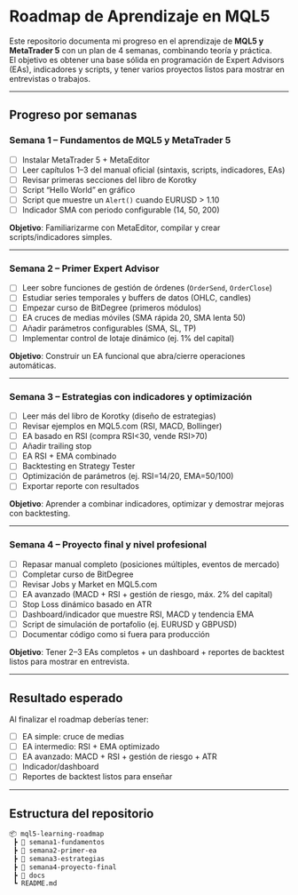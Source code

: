 # Roadmap de Aprendizaje en MQL5

Este repositorio documenta mi progreso en el aprendizaje de **MQL5 y MetaTrader 5** con un plan de 4 semanas, combinando teoría y práctica.  
El objetivo es obtener una base sólida en programación de Expert Advisors (EAs), indicadores y scripts, y tener varios proyectos listos para mostrar en entrevistas o trabajos.

---

## Progreso por semanas

### Semana 1 – Fundamentos de MQL5 y MetaTrader 5
- [ ] Instalar MetaTrader 5 + MetaEditor  
- [ ] Leer capítulos 1–3 del manual oficial (sintaxis, scripts, indicadores, EAs)  
- [ ] Revisar primeras secciones del libro de Korotky  
- [ ] Script “Hello World” en gráfico  
- [ ] Script que muestre un `Alert()` cuando EURUSD > 1.10  
- [ ] Indicador SMA con periodo configurable (14, 50, 200)  

**Objetivo**: Familiarizarme con MetaEditor, compilar y crear scripts/indicadores simples.  

---

### Semana 2 – Primer Expert Advisor
- [ ] Leer sobre funciones de gestión de órdenes (`OrderSend`, `OrderClose`)  
- [ ] Estudiar series temporales y buffers de datos (OHLC, candles)  
- [ ] Empezar curso de BitDegree (primeros módulos)  
- [ ] EA cruces de medias móviles (SMA rápida 20, SMA lenta 50)  
- [ ] Añadir parámetros configurables (SMA, SL, TP)  
- [ ] Implementar control de lotaje dinámico (ej. 1% del capital)  

**Objetivo**: Construir un EA funcional que abra/cierre operaciones automáticas.  

---

### Semana 3 – Estrategias con indicadores y optimización
- [ ] Leer más del libro de Korotky (diseño de estrategias)  
- [ ] Revisar ejemplos en MQL5.com (RSI, MACD, Bollinger)  
- [ ] EA basado en RSI (compra RSI<30, vende RSI>70)  
- [ ] Añadir trailing stop  
- [ ] EA RSI + EMA combinado  
- [ ] Backtesting en Strategy Tester  
- [ ] Optimización de parámetros (ej. RSI=14/20, EMA=50/100)  
- [ ] Exportar reporte con resultados  

**Objetivo**: Aprender a combinar indicadores, optimizar y demostrar mejoras con backtesting.  

---

### Semana 4 – Proyecto final y nivel profesional
- [ ] Repasar manual completo (posiciones múltiples, eventos de mercado)  
- [ ] Completar curso de BitDegree  
- [ ] Revisar Jobs y Market en MQL5.com  
- [ ] EA avanzado (MACD + RSI + gestión de riesgo, máx. 2% del capital)  
- [ ] Stop Loss dinámico basado en ATR  
- [ ] Dashboard/indicador que muestre RSI, MACD y tendencia EMA  
- [ ] Script de simulación de portafolio (ej. EURUSD y GBPUSD)  
- [ ] Documentar código como si fuera para producción  

**Objetivo**: Tener 2–3 EAs completos + un dashboard + reportes de backtest listos para mostrar en entrevista.  

---

## Resultado esperado
Al finalizar el roadmap deberías tener:
- [ ] EA simple: cruce de medias  
- [ ] EA intermedio: RSI + EMA optimizado  
- [ ] EA avanzado: MACD + RSI + gestión de riesgo + ATR  
- [ ] Indicador/dashboard  
- [ ] Reportes de backtest listos para enseñar  

---

## Estructura del repositorio
```bash
📦 mql5-learning-roadmap
 ┣ 📂 semana1-fundamentos
 ┣ 📂 semana2-primer-ea
 ┣ 📂 semana3-estrategias
 ┣ 📂 semana4-proyecto-final
 ┣ 📂 docs
 ┗ README.md
